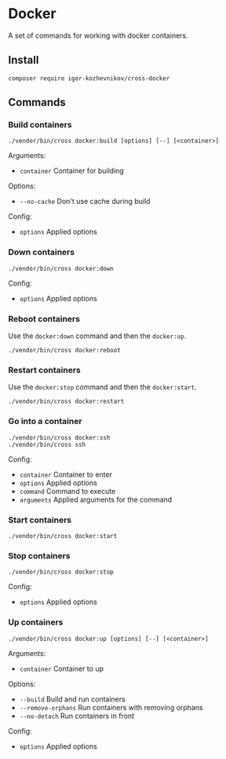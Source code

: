 # Docker

A set of commands for working with docker containers.

## Install

```shell
composer require igor-kozhevnikov/cross-docker
```

## Commands

### Build containers

```shell
./vendor/bin/cross docker:build [options] [--] [<container>]
```

Arguments:

- `container` Container for building

Options:

- `--no-cache` Don't use cache during build

Config:

- `options` Applied options

### Down containers

```shell
./vendor/bin/cross docker:down
```

Config:

- `options` Applied options

### Reboot containers

Use the `docker:down` command and then the `docker:up`.

```shell
./vendor/bin/cross docker:reboot
```

### Restart containers

Use the `docker:stop` command and then the `docker:start`.

```shell
./vendor/bin/cross docker:restart
```

### Go into a container

```shell
./vendor/bin/cross docker:ssh
./vendor/bin/cross ssh
```

Config:

- `container` Container to enter
- `options` Applied options
- `command` Command to execute
- `arguments` Applied arguments for the command

### Start containers

```shell
./vendor/bin/cross docker:start
```

### Stop containers

```shell
./vendor/bin/cross docker:stop
```

Config:

- `options` Applied options

### Up containers

```shell
./vendor/bin/cross docker:up [options] [--] [<container>]
```

Arguments:

- `container` Container to up

Options:

- `--build` Build and run containers
- `--remove-orphans` Run containers with removing orphans
- `--no-detach` Run containers in front

Config:

- `options` Applied options
